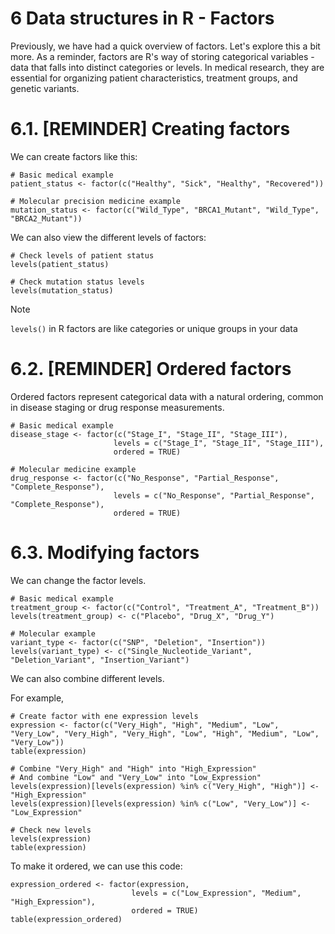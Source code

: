 # 6 Data structures in R - Factors 

Previously, we have had a quick overview of factors. Let's explore this a bit more. As a reminder, factors are R's way of storing categorical variables - data that falls into distinct categories or levels. In medical research, they are essential for organizing patient characteristics, treatment groups, and genetic variants.  

# 6.1. [REMINDER] Creating factors

We can create factors like this:

```
# Basic medical example
patient_status <- factor(c("Healthy", "Sick", "Healthy", "Recovered"))

# Molecular precision medicine example
mutation_status <- factor(c("Wild_Type", "BRCA1_Mutant", "Wild_Type", "BRCA2_Mutant"))
```

We can also view the different levels of factors:

```
# Check levels of patient status
levels(patient_status)

# Check mutation status levels
levels(mutation_status)
```

> [!NOTE]
> `levels()` in R factors are like categories or unique groups in your data

# 6.2. [REMINDER] Ordered factors 

Ordered factors represent categorical data with a natural ordering, common in disease staging or drug response measurements.

```
# Basic medical example
disease_stage <- factor(c("Stage_I", "Stage_II", "Stage_III"), 
                       levels = c("Stage_I", "Stage_II", "Stage_III"),
                       ordered = TRUE)

# Molecular medicine example
drug_response <- factor(c("No_Response", "Partial_Response", "Complete_Response"),
                       levels = c("No_Response", "Partial_Response", "Complete_Response"),
                       ordered = TRUE)
```

# 6.3. Modifying factors 

We can change the factor levels. 

```
# Basic medical example
treatment_group <- factor(c("Control", "Treatment_A", "Treatment_B"))
levels(treatment_group) <- c("Placebo", "Drug_X", "Drug_Y")

# Molecular example
variant_type <- factor(c("SNP", "Deletion", "Insertion"))
levels(variant_type) <- c("Single_Nucleotide_Variant", "Deletion_Variant", "Insertion_Variant")
```

We can also combine different levels. 

For example, 

```
# Create factor with ene expression levels
expression <- factor(c("Very_High", "High", "Medium", "Low", "Very_Low", "Very_High", "Very_High", "Low", "High", "Medium", "Low", "Very_Low"))
table(expression)

# Combine "Very_High" and "High" into "High_Expression"
# And combine "Low" and "Very_Low" into "Low_Expression"
levels(expression)[levels(expression) %in% c("Very_High", "High")] <- "High_Expression"
levels(expression)[levels(expression) %in% c("Low", "Very_Low")] <- "Low_Expression"

# Check new levels
levels(expression)  
table(expression)
```

To make it ordered, we can use this code:

```
expression_ordered <- factor(expression, 
                           levels = c("Low_Expression", "Medium", "High_Expression"),
                           ordered = TRUE)
table(expression_ordered)
```
